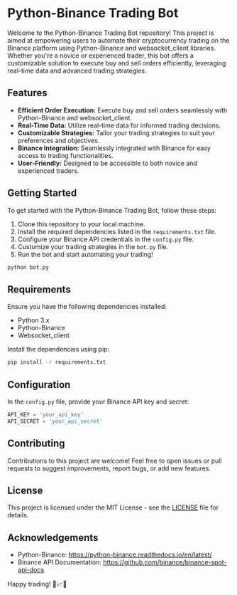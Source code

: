 # Python-Binance Trading Bot

Welcome to the Python-Binance Trading Bot repository! This project is aimed at empowering users to automate their cryptocurrency trading on the Binance platform using Python-Binance and websocket_client libraries. Whether you're a novice or experienced trader, this bot offers a customizable solution to execute buy and sell orders efficiently, leveraging real-time data and advanced trading strategies.

## Features

- **Efficient Order Execution:** Execute buy and sell orders seamlessly with Python-Binance and websocket_client.
- **Real-Time Data:** Utilize real-time data for informed trading decisions.
- **Customizable Strategies:** Tailor your trading strategies to suit your preferences and objectives.
- **Binance Integration:** Seamlessly integrated with Binance for easy access to trading functionalities.
- **User-Friendly:** Designed to be accessible to both novice and experienced traders.

## Getting Started

To get started with the Python-Binance Trading Bot, follow these steps:

1. Clone this repository to your local machine.
2. Install the required dependencies listed in the `requirements.txt` file.
3. Configure your Binance API credentials in the `config.py` file.
4. Customize your trading strategies in the `bot.py` file.
5. Run the bot and start automating your trading!

```bash
python bot.py
```

## Requirements

Ensure you have the following dependencies installed:

- Python 3.x
- Python-Binance
- Websocket_client

Install the dependencies using pip:

```bash
pip install -r requirements.txt
```

## Configuration

In the `config.py` file, provide your Binance API key and secret:

```python
API_KEY = 'your_api_key'
API_SECRET = 'your_api_secret'
```

## Contributing

Contributions to this project are welcome! Feel free to open issues or pull requests to suggest improvements, report bugs, or add new features.

## License

This project is licensed under the MIT License - see the [LICENSE](LICENSE) file for details.

## Acknowledgements

- Python-Binance: https://python-binance.readthedocs.io/en/latest/
- Binance API Documentation: https://github.com/binance/binance-spot-api-docs

Happy trading! 🚀📈🤖
